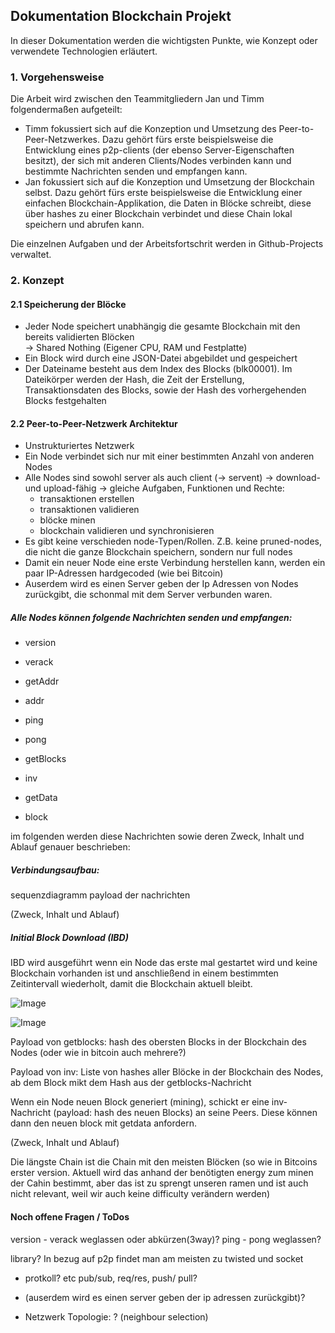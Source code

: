 ## Dokumentation Blockchain Projekt

In dieser Dokumentation werden die wichtigsten Punkte, wie Konzept oder verwendete Technologien erläutert.

### 1. Vorgehensweise

Die Arbeit wird zwischen den Teammitgliedern Jan und Timm folgendermaßen aufgeteilt:
- Timm fokussiert sich auf die Konzeption und Umsetzung des Peer-to-Peer-Netzwerkes. Dazu gehört fürs erste beispielsweise die Entwicklung eines p2p-clients (der ebenso Server-Eigenschaften besitzt), der sich mit anderen Clients/Nodes verbinden kann und bestimmte Nachrichten senden und empfangen kann.
- Jan fokussiert sich auf die Konzeption und Umsetzung der Blockchain selbst. Dazu gehört fürs erste beispielsweise die Entwicklung einer einfachen Blockchain-Applikation, die Daten in Blöcke schreibt, diese über hashes zu einer Blockchain verbindet und diese Chain lokal speichern und abrufen kann.

Die einzelnen Aufgaben und der Arbeitsfortschrit werden in Github-Projects verwaltet.

### 2. Konzept

#### 2.1 Speicherung der Blöcke

- Jeder Node speichert unabhängig die gesamte Blockchain mit den bereits validierten Blöcken\
  -> Shared Nothing (Eigener CPU, RAM und Festplatte)
- Ein Block wird durch eine JSON-Datei abgebildet und gespeichert
- Der Dateiname besteht aus dem Index des Blocks (blk00001). Im Dateikörper werden der Hash, die Zeit der Erstellung,\
  Transaktionsdaten des Blocks, sowie der Hash des vorhergehenden Blocks festgehalten


#### 2.2 Peer-to-Peer-Netzwerk Architektur

- Unstrukturiertes Netzwerk
- Ein Node verbindet sich nur mit einer bestimmten Anzahl von anderen Nodes 
- Alle Nodes sind sowohl server als auch client (-> servent) 
  -> download- und upload-fähig
  -> gleiche Aufgaben, Funktionen und Rechte:
    - transaktionen erstellen
    - transaktionen validieren
    - blöcke minen
    - blockchain validieren und synchronisieren
- Es gibt keine verschieden node-Typen/Rollen. Z.B. keine pruned-nodes, die nicht die ganze Blockchain speichern, sondern nur full nodes
- Damit ein neuer Node eine erste Verbindung herstellen kann, werden ein paar IP-Adressen hardgecoded (wie bei Bitcoin) 
- Auserdem wird es einen Server geben der Ip Adressen von Nodes zurückgibt, die schonmal mit dem Server verbunden waren.

##### Alle Nodes können folgende Nachrichten senden und empfangen:

- version
- verack
- getAddr
- addr
- ping
- pong

- getBlocks
- inv
- getData
- block

im folgenden werden diese Nachrichten sowie deren Zweck, Inhalt und Ablauf genauer beschrieben:

##### Verbindungsaufbau:



sequenzdiagramm
payload der nachrichten

(Zweck, Inhalt und Ablauf)

##### Initial Block Download (IBD)

IBD wird ausgeführt wenn ein Node das erste mal gestartet wird und keine Blockchain vorhanden ist und anschließend in einem bestimmten Zeitintervall wiederholt, damit die Blockchain aktuell bleibt.

![Image](blockchain-lab\docs\assets\blocks-first-flowchart.svg)

![Image](blockchain-lab\docs\assets\IBD.svg)


Payload von getblocks: hash des obersten Blocks in der Blockchain des Nodes (oder wie in bitcoin auch mehrere?)

Payload von inv: Liste von hashes aller Blöcke in der Blockchain des Nodes, ab dem Block mikt dem Hash aus der getblocks-Nachricht 


Wenn ein Node neuen Block generiert (mining), schickt er eine inv-Nachricht (payload: hash des neuen Blocks) an seine Peers. Diese können dann den neuen block mit getdata anfordern.


(Zweck, Inhalt und Ablauf)


Die längste Chain ist die Chain mit den meisten Blöcken (so wie in Bitcoins erster version. Aktuell wird das anhand der benötigten energy zum minen der Cahin bestimmt, aber das ist zu sprengt unseren ramen und ist auch nicht relevant, weil wir auch keine difficulty verändern werden)



#### Noch offene Fragen / ToDos

version - verack weglassen oder abkürzen(3way)?
ping - pong weglassen?

library? In bezug auf p2p findet man am meisten zu twisted und socket

- protkoll? etc pub/sub, req/res, push/ pull?



- (auserdem wird es einen server geben der ip adressen zurückgibt)?
- Netzwerk Topologie: ? (neighbour selection)

